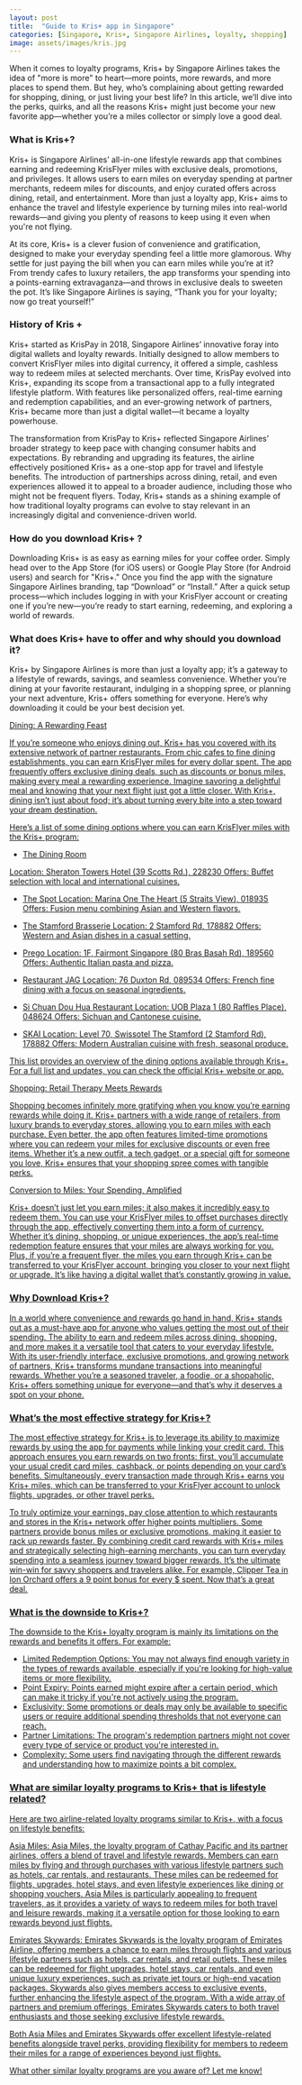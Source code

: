 ```yaml
---
layout: post
title:  "Guide to Kris+ app in Singapore"
categories: [Singapore, Kris+, Singapore Airlines, loyalty, shopping]
image: assets/images/kris.jpg
---
```


When it comes to loyalty programs, Kris+ by Singapore Airlines takes the idea of "more is more" to heart—more points, more rewards, and more places to spend them. But hey, who’s complaining about getting rewarded for shopping, dining, or just living your best life? In this article, we’ll dive into the perks, quirks, and all the reasons Kris+ might just become your new favorite app—whether you’re a miles collector or simply love a good deal.

### What is Kris+?

Kris+ is Singapore Airlines’ all-in-one lifestyle rewards app that combines earning and redeeming KrisFlyer miles with exclusive deals, promotions, and privileges. It allows users to earn miles on everyday spending at partner merchants, redeem miles for discounts, and enjoy curated offers across dining, retail, and entertainment. More than just a loyalty app, Kris+ aims to enhance the travel and lifestyle experience by turning miles into real-world rewards—and giving you plenty of reasons to keep using it even when you're not flying.

At its core, Kris+ is a clever fusion of convenience and gratification, designed to make your everyday spending feel a little more glamorous. Why settle for just paying the bill when you can earn miles while you’re at it? From trendy cafes to luxury retailers, the app transforms your spending into a points-earning extravaganza—and throws in exclusive deals to sweeten the pot. It’s like Singapore Airlines is saying, “Thank you for your loyalty; now go treat yourself!”

### History of Kris +

Kris+ started as KrisPay in 2018, Singapore Airlines’ innovative foray into digital wallets and loyalty rewards. Initially designed to allow members to convert KrisFlyer miles into digital currency, it offered a simple, cashless way to redeem miles at selected merchants. Over time, KrisPay evolved into Kris+, expanding its scope from a transactional app to a fully integrated lifestyle platform. With features like personalized offers, real-time earning and redemption capabilities, and an ever-growing network of partners, Kris+ became more than just a digital wallet—it became a loyalty powerhouse.

The transformation from KrisPay to Kris+ reflected Singapore Airlines’ broader strategy to keep pace with changing consumer habits and expectations. By rebranding and upgrading its features, the airline effectively positioned Kris+ as a one-stop app for travel and lifestyle benefits. The introduction of partnerships across dining, retail, and even experiences allowed it to appeal to a broader audience, including those who might not be frequent flyers. Today, Kris+ stands as a shining example of how traditional loyalty programs can evolve to stay relevant in an increasingly digital and convenience-driven world.

### How do you download Kris+ ?

Downloading Kris+ is as easy as earning miles for your coffee order. Simply head over to the App Store (for iOS users) or Google Play Store (for Android users) and search for "Kris+." Once you find the app with the signature Singapore Airlines branding, tap “Download” or “Install.” After a quick setup process—which includes logging in with your KrisFlyer account or creating one if you’re new—you’re ready to start earning, redeeming, and exploring a world of rewards.

### What does Kris+ have to offer and why should you download it?

Kris+ by Singapore Airlines is more than just a loyalty app; it’s a gateway to a lifestyle of rewards, savings, and seamless convenience. Whether you’re dining at your favorite restaurant, indulging in a shopping spree, or planning your next adventure, Kris+ offers something for everyone. Here’s why downloading it could be your best decision yet.

<u>Dining: A Rewarding Feast<u>

If you’re someone who enjoys dining out, Kris+ has you covered with its extensive network of partner restaurants. From chic cafes to fine dining establishments, you can earn KrisFlyer miles for every dollar spent. The app frequently offers exclusive dining deals, such as discounts or bonus miles, making every meal a rewarding experience. Imagine savoring a delightful meal and knowing that your next flight just got a little closer. With Kris+, dining isn’t just about food; it’s about turning every bite into a step toward your dream destination.

Here’s a list of some dining options where you can earn KrisFlyer miles with the Kris+ program:

+ The Dining Room

Location: Sheraton Towers Hotel (39 Scotts Rd.), 228230
Offers: Buffet selection with local and international cuisines.

+ The Spot
Location: Marina One The Heart (5 Straits View), 018935
Offers: Fusion menu combining Asian and Western flavors.

+ The Stamford Brasserie
Location: 2 Stamford Rd, 178882
Offers: Western and Asian dishes in a casual setting.

+ Prego
Location: 1F, Fairmont Singapore (80 Bras Basah Rd), 189560
Offers: Authentic Italian pasta and pizza.

+ Restaurant JAG
Location: 76 Duxton Rd, 089534
Offers: French fine dining with a focus on seasonal ingredients.

+ Si Chuan Dou Hua Restaurant
Location: UOB Plaza 1 (80 Raffles Place), 048624
Offers: Sichuan and Cantonese cuisine.

+ SKAI
Location: Level 70, Swissotel The Stamford (2 Stamford Rd), 178882
Offers: Modern Australian cuisine with fresh, seasonal produce.

This list provides an overview of the dining options available through Kris+. For a full list and updates, you can check the official Kris+ website or app.

<u>Shopping: Retail Therapy Meets Rewards<u>

Shopping becomes infinitely more gratifying when you know you’re earning rewards while doing it. Kris+ partners with a wide range of retailers, from luxury brands to everyday stores, allowing you to earn miles with each purchase. Even better, the app often features limited-time promotions where you can redeem your miles for exclusive discounts or even free items. Whether it’s a new outfit, a tech gadget, or a special gift for someone you love, Kris+ ensures that your shopping spree comes with tangible perks.

<u>Conversion to Miles: Your Spending, Amplified<u>

Kris+ doesn’t just let you earn miles; it also makes it incredibly easy to redeem them. You can use your KrisFlyer miles to offset purchases directly through the app, effectively converting them into a form of currency. Whether it’s dining, shopping, or unique experiences, the app’s real-time redemption feature ensures that your miles are always working for you. Plus, if you’re a frequent flyer, the miles you earn through Kris+ can be transferred to your KrisFlyer account, bringing you closer to your next flight or upgrade. It’s like having a digital wallet that’s constantly growing in value.

### Why Download Kris+?

In a world where convenience and rewards go hand in hand, Kris+ stands out as a must-have app for anyone who values getting the most out of their spending. The ability to earn and redeem miles across dining, shopping, and more makes it a versatile tool that caters to your everyday lifestyle. With its user-friendly interface, exclusive promotions, and growing network of partners, Kris+ transforms mundane transactions into meaningful rewards. Whether you’re a seasoned traveler, a foodie, or a shopaholic, Kris+ offers something unique for everyone—and that’s why it deserves a spot on your phone.

### What’s the most effective strategy for Kris+?

The most effective strategy for Kris+ is to leverage its ability to maximize rewards by using the app for payments while linking your credit card. This approach ensures you earn rewards on two fronts: first, you’ll accumulate your usual credit card miles, cashback, or points depending on your card’s benefits. Simultaneously, every transaction made through Kris+ earns you Kris+ miles, which can be transferred to your KrisFlyer account to unlock flights, upgrades, or other travel perks.

To truly optimize your earnings, pay close attention to which restaurants and stores in the Kris+ network offer higher points multipliers. Some partners provide bonus miles or exclusive promotions, making it easier to rack up rewards faster. By combining credit card rewards with Kris+ miles and strategically selecting high-earning merchants, you can turn everyday spending into a seamless journey toward bigger rewards. It’s the ultimate win-win for savvy shoppers and travelers alike. For example, Clipper Tea in Ion Orchard offers a 9 point bonus for every $ spent. Now that’s a great deal.

### What is the downside to Kris+?

The downside to the Kris+ loyalty program is mainly its limitations on the rewards and benefits it offers. For example:

+ Limited Redemption Options: You may not always find enough variety in the types of rewards available, especially if you're looking for high-value items or more flexibility.
+ Point Expiry: Points earned might expire after a certain period, which can make it tricky if you're not actively using the program.
+ Exclusivity: Some promotions or deals may only be available to specific users or require additional spending thresholds that not everyone can reach.
+ Partner Limitations: The program's redemption partners might not cover every type of service or product you're interested in.
+ Complexity: Some users find navigating through the different rewards and understanding how to maximize points a bit complex.

### What are similar loyalty programs to Kris+ that is lifestyle related?

Here are two airline-related loyalty programs similar to Kris+, with a focus on lifestyle benefits:

Asia Miles: Asia Miles, the loyalty program of Cathay Pacific and its partner airlines, offers a blend of travel and lifestyle rewards. Members can earn miles by flying and through purchases with various lifestyle partners such as hotels, car rentals, and restaurants. These miles can be redeemed for flights, upgrades, hotel stays, and even lifestyle experiences like dining or shopping vouchers. Asia Miles is particularly appealing to frequent travelers, as it provides a variety of ways to redeem miles for both travel and leisure rewards, making it a versatile option for those looking to earn rewards beyond just flights.

Emirates Skywards: Emirates Skywards is the loyalty program of Emirates Airline, offering members a chance to earn miles through flights and various lifestyle partners such as hotels, car rentals, and retail outlets. These miles can be redeemed for flight upgrades, hotel stays, car rentals, and even unique luxury experiences, such as private jet tours or high-end vacation packages. Skywards also gives members access to exclusive events, further enhancing the lifestyle aspect of the program. With a wide array of partners and premium offerings, Emirates Skywards caters to both travel enthusiasts and those seeking exclusive lifestyle rewards.

Both Asia Miles and Emirates Skywards offer excellent lifestyle-related benefits alongside travel perks, providing flexibility for members to redeem their miles for a range of experiences beyond just [flights](https://fromhktosg.github.io/singapore-flights/).

What other similar loyalty programs are you aware of? Let me know!